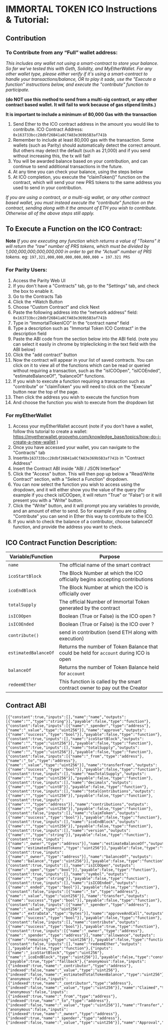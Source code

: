 # IMMORTAL TOKEN ICO Instructions & Tutorial:
## Contribution
### To Contribute from any “Full” wallet address:
*This includes any wallet not using a smart-contract to store your balance. So far we've tested this with Geth, Solidity, and MyEtherWallet. For any other wallet type, please either verify if it's using a smart-contract to handle your transactions/balance, OR to play it sade, use the "Execute a function" instructions below, and execute the "contribute" function to participate.*

**(do NOT use this method to send from a multi-sig contract, or any other contract based wallet. It will fail to work because of gas stipend limits.)**

**It is important to include a minimum of 80,000 Gas with the transaction**
1. Send Ether to the ICO contract address in the amount you would like to contribute.
ICO Contract Address: `0x163733bcc28dbf26B41a8CfA83e369b5B3af741b`
2. Remember to include at least 80,000 gas with the transaction. Some wallets (such as Parity) should automatically detect the correct amount. But others may detect the default (such as 21,000) and if you send without increasing this, the tx will fail!
2. You will be awarded balance based on your contribution, and can continue to send additional transactions in the future.
3. At any time you can check your balance, using the steps below
4. At ICO completion, you execute the “claimToken()” function on the contract, which will send your new PRS tokens to the same address you used to send in your contribution.

*If you are using a contract, or a multi-sig wallet, or any other contract based wallet, you must instead execute the “contribute” function on the contract, sending along with it the amount of ETH you wish to contribute. Otherwise all of the above steps still apply.*

## To Execute a Function on the ICO Contract:
**Note** *If you are executing any function which returns a value of "Tokens" it will return the "raw" number of PRS tokens, which must be divided by 1,000,000,000,000,000,000 in order to get the "Actual" number of PRS tokens.*
eg: `197,321,000,000,000,000,000,000 = 197.321 PRS`
### For Parity Users:
1. Access the Parity Web UI
2. If you don't have a "Contracts" tab, go to the "Settings" tab, and check the box to enable it.
3. Go to the Contracts Tab
4. Click the +Watch Button
5. Choose “Custom Contract” and click Next
6. Paste the following address into the “network address” field:
`0x163733bcc28dbf26B41a8CfA83e369b5B3af741b`
7. Type in “ImmortalTokenICO” In the “contract name” field
8. Type a description such as "Immortal Token ICO Contract" in the description field
9. Paste the ABI code from the section below into the ABI field. (note you can select it easily in chrome by tripleclicking in the text field with the ABI below)
10. Click the "add contract" button
11. Now the contract will appear in your list of saved contracts. You can click on it to view all of the functions which can be read or queried without requiring a transaction, such as the "isICOOpen", "isICOEnded", "estimateBalanceOf", "balanceOf" functions.
12. If you wish to execute a function requiring a transaction such as "contribute" or "claimToken" you will need to click on the "Execute" button near the top of the page.
13. Then click the address you wish to execute the function from
14. And choose the function you wish to execute from the dropdown list

### For myEtherWallet 
1. Access your myEtherWallet account (note if you don't have a wallet, follow this tutorial to create a wallet: https://myetherwallet.groovehq.com/knowledge_base/topics/how-do-i-create-a-new-wallet )
2. Once you have accessed your wallet, you can navigate to the "Contracts" tab
3. Insert`0x163733bcc28dbf26B41a8CfA83e369b5B3af741b` in "Contract Address"
4. Insert the Contract ABI inside "ABI / JSON Interface"
5. Click the "Access" button. This will then pop up below a "Read/Write Contract" section, with a "Select a Function" dropdown.
6. You can now select the function you wish to access using the dropdown, and it will either show you the value of the query (for example if you check isICOOpen, it will return "True" or "False") or it will present you with a "Write" button.
7. Click the "Write" button, and it will prompt you any variables to provide, and an amount of ether to send. So for example if you are calling "Contribute" you can send in Ether this way to contribute to the ICO. 
8. If you wish to check the balance of a contributor, choose balanceOf function, and provide the address you want to check.

## ICO Contract Function Description:
Variable/Function | Purpose
--- | ---
`name` | The official name of the smart contract
`icoStartBlock` | The Block Number at which the ICO officially begins accepting contributions
`icoEndBlock` | The Block Number at which the ICO is officially over
`totalSupply` | The official Number of Immortal Token generated by the contract
`isICOOpen` | Boolean (True or False) is the ICO open ?
`isICOEnded` | Boolean (True or False) is the ICO over ?
`contribute()` | send in contribution (send ETH along with execution)
`estimatedBalanceOf` | Returns the number of Token Balance that could be held for `account` during ICO is open
`balanceOf` | Returns the number of Token Balance held for `account`
`redeemEther` | This function is called by the smart contract owner to pay out the Creator

## Contract ABI
```
[{"constant":true,"inputs":[],"name":"name","outputs":[{"name":"","type":"string"}],"payable":false,"type":"function"},{"constant":false,"inputs":[{"name":"_spender","type":"address"},{"name":"_value","type":"uint256"}],"name":"approve","outputs":[{"name":"success","type":"bool"}],"payable":false,"type":"function"},{"constant":true,"inputs":[],"name":"icoStartBlock","outputs":[{"name":"","type":"uint256"}],"payable":false,"type":"function"},{"constant":true,"inputs":[],"name":"totalSupply","outputs":[{"name":"","type":"uint256"}],"payable":false,"type":"function"},{"constant":false,"inputs":[{"name":"_from","type":"address"},{"name":"_to","type":"address"},{"name":"_value","type":"uint256"}],"name":"transferFrom","outputs":[{"name":"success","type":"bool"}],"payable":false,"type":"function"},{"constant":true,"inputs":[],"name":"maxTotalSupply","outputs":[{"name":"","type":"uint256"}],"payable":false,"type":"function"},{"constant":true,"inputs":[],"name":"decimals","outputs":[{"name":"","type":"uint8"}],"payable":false,"type":"function"},{"constant":true,"inputs":[],"name":"totalContributions","outputs":[{"name":"","type":"uint256"}],"payable":false,"type":"function"},{"constant":true,"inputs":[{"name":"","type":"address"}],"name":"contributions","outputs":[{"name":"","type":"uint256"}],"payable":false,"type":"function"},{"constant":false,"inputs":[],"name":"claimToken","outputs":[{"name":"success","type":"bool"}],"payable":false,"type":"function"},{"constant":true,"inputs":[],"name":"icoEndBlock","outputs":[{"name":"","type":"uint256"}],"payable":false,"type":"function"},{"constant":true,"inputs":[],"name":"version","outputs":[{"name":"","type":"string"}],"payable":false,"type":"function"},{"constant":true,"inputs":[{"name":"_owner","type":"address"}],"name":"estimateBalanceOf","outputs":[{"name":"estimatedTokens","type":"uint256"}],"payable":false,"type":"function"},{"constant":true,"inputs":[{"name":"_owner","type":"address"}],"name":"balanceOf","outputs":[{"name":"balance","type":"uint256"}],"payable":false,"type":"function"},{"constant":true,"inputs":[],"name":"isICOOpen","outputs":[{"name":"_open","type":"bool"}],"payable":false,"type":"function"},{"constant":true,"inputs":[],"name":"symbol","outputs":[{"name":"","type":"string"}],"payable":false,"type":"function"},{"constant":true,"inputs":[],"name":"isICOEnded","outputs":[{"name":"_ended","type":"bool"}],"payable":false,"type":"function"},{"constant":false,"inputs":[{"name":"_to","type":"address"},{"name":"_value","type":"uint256"}],"name":"transfer","outputs":[{"name":"success","type":"bool"}],"payable":false,"type":"function"},{"constant":false,"inputs":[{"name":"_spender","type":"address"},{"name":"_value","type":"uint256"},{"name":"_extraData","type":"bytes"}],"name":"approveAndCall","outputs":[{"name":"success","type":"bool"}],"payable":false,"type":"function"},{"constant":false,"inputs":[],"name":"contribute","outputs":[{"name":"success","type":"bool"}],"payable":true,"type":"function"},{"constant":true,"inputs":[{"name":"_owner","type":"address"},{"name":"_spender","type":"address"}],"name":"allowance","outputs":[{"name":"remaining","type":"uint256"}],"payable":false,"type":"function"},{"constant":false,"inputs":[],"name":"redeemEther","outputs":[],"payable":false,"type":"function"},{"inputs":[{"name":"_icoStartBlock","type":"uint256"},{"name":"_icoEndBlock","type":"uint256"}],"payable":false,"type":"constructor"},{"payable":true,"type":"fallback"},{"anonymous":false,"inputs":[{"indexed":true,"name":"_contributor","type":"address"},{"indexed":false,"name":"_value","type":"uint256"},{"indexed":false,"name":"_estimatedTotalTokenBalance","type":"uint256"}],"name":"Contributed","type":"event"},{"anonymous":false,"inputs":[{"indexed":true,"name":"_contributor","type":"address"},{"indexed":false,"name":"_value","type":"uint256"}],"name":"Claimed","type":"event"},{"anonymous":false,"inputs":[{"indexed":true,"name":"_from","type":"address"},{"indexed":true,"name":"_to","type":"address"},{"indexed":false,"name":"_value","type":"uint256"}],"name":"Transfer","type":"event"},{"anonymous":false,"inputs":[{"indexed":true,"name":"_owner","type":"address"},{"indexed":true,"name":"_spender","type":"address"},{"indexed":false,"name":"_value","type":"uint256"}],"name":"Approval","type":"event"}]
```
